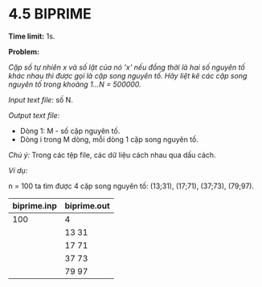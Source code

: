 # 4.5 BIPRIME

**Time limit:** 1s.

**Problem:**

*Cặp số tự nhiên x và số lật của nó 'x' nếu đồng thời là hai số nguyên tố khác nhau thì được gọi là cặp song  nguyên tố. Hãy liệt kê các cặp song nguyên tố trong khoảng 1...N = 500000.*

*Input text file:* số N.

*Output text file:* 

- Dòng 1: M - số cặp nguyên tố.
- Dòng i trong M dòng, mỗi dòng 1 cặp song nguyên tố.


*Chú ý:* Trong các tệp file, các dữ liệu cách nhau qua dấu cách.

*Ví dụ:*

n = 100 ta tìm được 4 cặp song nguyên tố: (13;31), (17;71), (37;73), (79;97).

|biprime.inp|biprime.out|
|:----|:---|
|100|4|
||13 31
||17 71
||37 73
||79 97

#